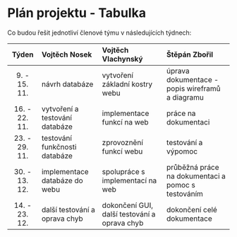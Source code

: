 # Plán projektu - Tabulka

Co budou řešit jednotliví členové týmu v následujících týdnech:

| Týden | Vojtěch Nosek | Vojtěch Vlachynský | Štěpán Zbořil |
| :---: | :---          | :---               | :---          |
| 9. - 15. 11. | návrh databáze | vytvoření základní kostry webu | úprava dokumentace - popis wireframů a diagramu |
| 16. - 22. 11. | vytvoření a testování databáze | implementace funkcí na web | práce na dokumentaci |
| 23. - 29. 11. | testování funkčnosti databáze | zprovoznění funkcí webu | testování a výpomoc |
| 30. - 13. 12. | implementace databáze do webu | spolupráce s implementací na web | průběžná práce na dokumentaci a pomoc s testováním |
| 14. - 23. 12. | další testování a oprava chyb | dokončení GUI, další testování a oprava chyb | dokončení celé dokumentace |
